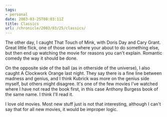 ```yaml
---
tags:
- personal
date: 2003-03-25T08:03:11Z
title: Classics
url: /chronicle/2003/03/25/classics/
---
```


The other day, I caught That Touch of Mink, with Doris Day and Cary Grant.  Great little flick, one of those ones where your about to do something else, but then end up watching the movie for reasons you can't explain.  Romantic comedy the way it should be done.

On the opposite side of the ball (as in otherside of the universe), I also caught A Clockwork Orange last night. They say there is a fine line between madness and genius, and I think Kubrick was more on the genius side myself, but others might disagree.  It's one of the few movies I've watched where I have not read the book first, in this case Anthony Burgess book of the same name. I think I'll read it.

I love old movies.  Most new stuff just is not that interesting, although I can't say that for all new movies, it would be improper logic.
